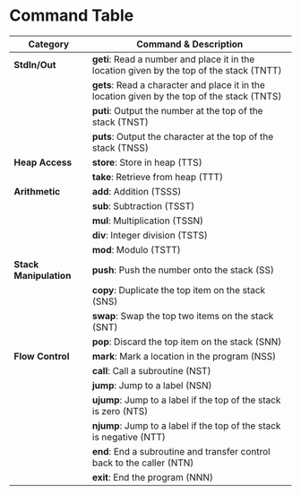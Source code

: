 # Command Table

| Category | Command & Description |
|----------|----------------------|
| **StdIn/Out** | **geti**: Read a number and place it in the location given by the top of the stack (TNTT) |
| | **gets**: Read a character and place it in the location given by the top of the stack (TNTS) |
| | **puti**: Output the number at the top of the stack (TNST) |
| | **puts**: Output the character at the top of the stack (TNSS) |
| **Heap Access** | **store**: Store in heap (TTS) |
| | **take**: Retrieve from heap (TTT) |
| **Arithmetic** | **add**: Addition (TSSS) |
| | **sub**: Subtraction (TSST) |
| | **mul**: Multiplication (TSSN) |
| | **div**: Integer division (TSTS) |
| | **mod**: Modulo (TSTT) |
| **Stack Manipulation** | **push**: Push the number onto the stack (SS) |
| | **copy**: Duplicate the top item on the stack (SNS) |
| | **swap**: Swap the top two items on the stack (SNT) |
| | **pop**: Discard the top item on the stack (SNN) |
| **Flow Control** | **mark**: Mark a location in the program (NSS) |
| | **call**: Call a subroutine (NST) |
| | **jump**: Jump to a label (NSN) |
| | **ujump**: Jump to a label if the top of the stack is zero (NTS) |
| | **njump**: Jump to a label if the top of the stack is negative (NTT) |
| | **end**: End a subroutine and transfer control back to the caller (NTN) |
| | **exit**: End the program (NNN) |
